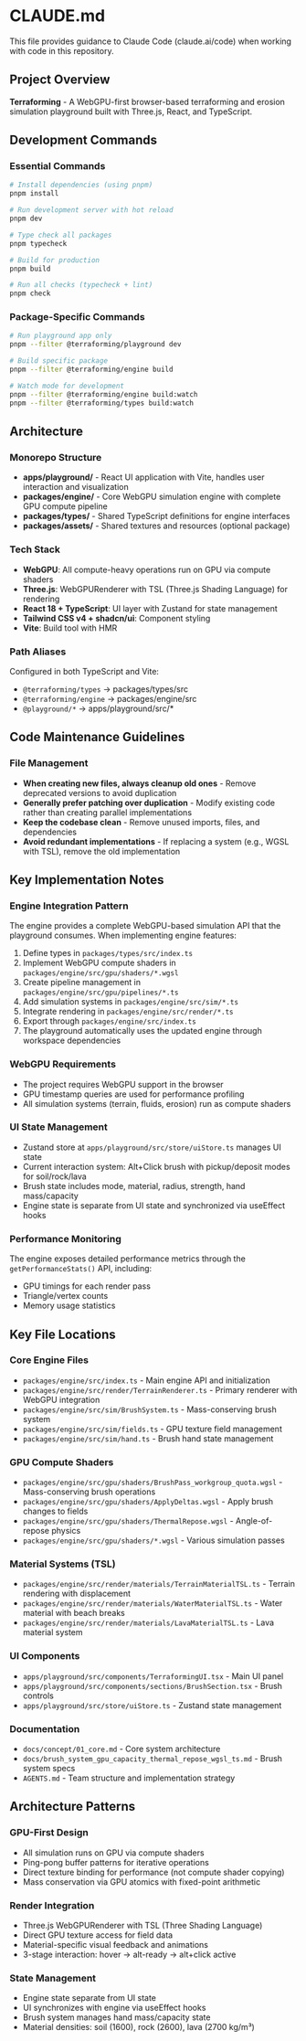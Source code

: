 # CLAUDE.md

This file provides guidance to Claude Code (claude.ai/code) when working with code in this repository.

## Project Overview
**Terraforming** - A WebGPU-first browser-based terraforming and erosion simulation playground built with Three.js, React, and TypeScript.

## Development Commands

### Essential Commands
```bash
# Install dependencies (using pnpm)
pnpm install

# Run development server with hot reload
pnpm dev

# Type check all packages
pnpm typecheck

# Build for production
pnpm build

# Run all checks (typecheck + lint)
pnpm check
```

### Package-Specific Commands
```bash
# Run playground app only
pnpm --filter @terraforming/playground dev

# Build specific package
pnpm --filter @terraforming/engine build

# Watch mode for development
pnpm --filter @terraforming/engine build:watch
pnpm --filter @terraforming/types build:watch
```

## Architecture

### Monorepo Structure
- **apps/playground/** - React UI application with Vite, handles user interaction and visualization
- **packages/engine/** - Core WebGPU simulation engine with complete GPU compute pipeline
- **packages/types/** - Shared TypeScript definitions for engine interfaces
- **packages/assets/** - Shared textures and resources (optional package)

### Tech Stack
- **WebGPU**: All compute-heavy operations run on GPU via compute shaders
- **Three.js**: WebGPURenderer with TSL (Three.js Shading Language) for rendering
- **React 18 + TypeScript**: UI layer with Zustand for state management
- **Tailwind CSS v4 + shadcn/ui**: Component styling
- **Vite**: Build tool with HMR

### Path Aliases
Configured in both TypeScript and Vite:
- `@terraforming/types` → packages/types/src
- `@terraforming/engine` → packages/engine/src
- `@playground/*` → apps/playground/src/*

## Code Maintenance Guidelines

### File Management
- **When creating new files, always cleanup old ones** - Remove deprecated versions to avoid duplication
- **Generally prefer patching over duplication** - Modify existing code rather than creating parallel implementations
- **Keep the codebase clean** - Remove unused imports, files, and dependencies
- **Avoid redundant implementations** - If replacing a system (e.g., WGSL with TSL), remove the old implementation

## Key Implementation Notes

### Engine Integration Pattern
The engine provides a complete WebGPU-based simulation API that the playground consumes. When implementing engine features:
1. Define types in `packages/types/src/index.ts`
2. Implement WebGPU compute shaders in `packages/engine/src/gpu/shaders/*.wgsl`
3. Create pipeline management in `packages/engine/src/gpu/pipelines/*.ts`
4. Add simulation systems in `packages/engine/src/sim/*.ts`
5. Integrate rendering in `packages/engine/src/render/*.ts`
6. Export through `packages/engine/src/index.ts`
7. The playground automatically uses the updated engine through workspace dependencies

### WebGPU Requirements
- The project requires WebGPU support in the browser
- GPU timestamp queries are used for performance profiling
- All simulation systems (terrain, fluids, erosion) run as compute shaders

### UI State Management
- Zustand store at `apps/playground/src/store/uiStore.ts` manages UI state
- Current interaction system: Alt+Click brush with pickup/deposit modes for soil/rock/lava
- Brush state includes mode, material, radius, strength, hand mass/capacity
- Engine state is separate from UI state and synchronized via useEffect hooks

### Performance Monitoring
The engine exposes detailed performance metrics through the `getPerformanceStats()` API, including:
- GPU timings for each render pass
- Triangle/vertex counts
- Memory usage statistics

## Key File Locations

### Core Engine Files
- `packages/engine/src/index.ts` - Main engine API and initialization
- `packages/engine/src/render/TerrainRenderer.ts` - Primary renderer with WebGPU integration
- `packages/engine/src/sim/BrushSystem.ts` - Mass-conserving brush system
- `packages/engine/src/sim/fields.ts` - GPU texture field management
- `packages/engine/src/sim/hand.ts` - Brush hand state management

### GPU Compute Shaders
- `packages/engine/src/gpu/shaders/BrushPass_workgroup_quota.wgsl` - Mass-conserving brush operations
- `packages/engine/src/gpu/shaders/ApplyDeltas.wgsl` - Apply brush changes to fields
- `packages/engine/src/gpu/shaders/ThermalRepose.wgsl` - Angle-of-repose physics
- `packages/engine/src/gpu/shaders/*.wgsl` - Various simulation passes

### Material Systems (TSL)
- `packages/engine/src/render/materials/TerrainMaterialTSL.ts` - Terrain rendering with displacement
- `packages/engine/src/render/materials/WaterMaterialTSL.ts` - Water material with beach breaks
- `packages/engine/src/render/materials/LavaMaterialTSL.ts` - Lava material system

### UI Components
- `apps/playground/src/components/TerraformingUI.tsx` - Main UI panel
- `apps/playground/src/components/sections/BrushSection.tsx` - Brush controls
- `apps/playground/src/store/uiStore.ts` - Zustand state management

### Documentation
- `docs/concept/01_core.md` - Core system architecture
- `docs/brush_system_gpu_capacity_thermal_repose_wgsl_ts.md` - Brush system specs
- `AGENTS.md` - Team structure and implementation strategy

## Architecture Patterns

### GPU-First Design
- All simulation runs on GPU via compute shaders
- Ping-pong buffer patterns for iterative operations
- Direct texture binding for performance (not compute shader copying)
- Mass conservation via GPU atomics with fixed-point arithmetic

### Render Integration
- Three.js WebGPURenderer with TSL (Three Shading Language)
- Direct GPU texture access for field data
- Material-specific visual feedback and animations
- 3-stage interaction: hover → alt-ready → alt+click active

### State Management
- Engine state separate from UI state
- UI synchronizes with engine via useEffect hooks
- Brush system manages hand mass/capacity state
- Material densities: soil (1600), rock (2600), lava (2700 kg/m³)
